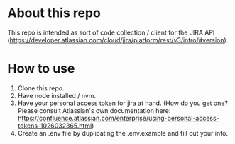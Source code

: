 # About this repo
This repo is intended as sort of code collection / client for the JIRA API (https://developer.atlassian.com/cloud/jira/platform/rest/v3/intro/#version).
# How to use
1. Clone this repo.
2. Have node installed / nvm.
3. Have your personal access token for jira at hand. (How do you get one? Please consult Atlassian's own documentation here: https://confluence.atlassian.com/enterprise/using-personal-access-tokens-1026032365.html)
4. Create an .env file by duplicating the .env.example and fill out your info.
